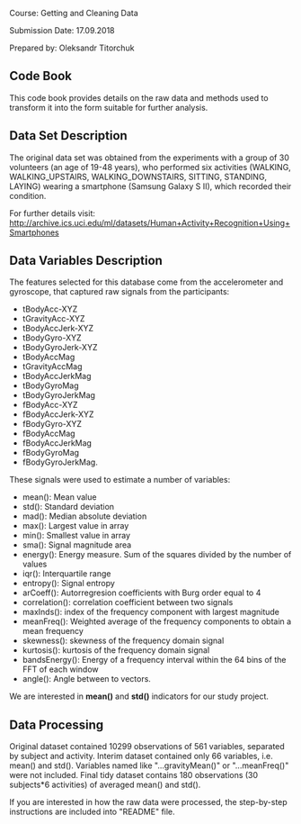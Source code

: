 Course: Getting and Cleaning Data

Submission Date: 17.09.2018

Prepared by: Oleksandr Titorchuk

## Code Book

This code book provides details on the raw data and methods used to transform it into the form suitable for further analysis.

## Data Set Description

The original data set was obtained from the experiments with a group of 30 volunteers (an age of 19-48 years), who performed six activities (WALKING, WALKING_UPSTAIRS, WALKING_DOWNSTAIRS, SITTING, STANDING, LAYING) wearing a smartphone (Samsung Galaxy S II), which recorded their condition.

For further details visit: http://archive.ics.uci.edu/ml/datasets/Human+Activity+Recognition+Using+Smartphones

## Data Variables Description

The features selected for this database come from the accelerometer and gyroscope, that captured raw signals from the participants:

* tBodyAcc-XYZ
* tGravityAcc-XYZ
* tBodyAccJerk-XYZ
* tBodyGyro-XYZ
* tBodyGyroJerk-XYZ
* tBodyAccMag
* tGravityAccMag
* tBodyAccJerkMag
* tBodyGyroMag
* tBodyGyroJerkMag
* fBodyAcc-XYZ
* fBodyAccJerk-XYZ
* fBodyGyro-XYZ
* fBodyAccMag
* fBodyAccJerkMag
* fBodyGyroMag
* fBodyGyroJerkMag.

These signals were used to estimate a number of variables:

* mean(): Mean value
* std(): Standard deviation
* mad(): Median absolute deviation
* max(): Largest value in array
* min(): Smallest value in array
* sma(): Signal magnitude area
* energy(): Energy measure. Sum of the squares divided by the number of values
* iqr(): Interquartile range 
* entropy(): Signal entropy
* arCoeff(): Autorregresion coefficients with Burg order equal to 4
* correlation(): correlation coefficient between two signals
* maxInds(): index of the frequency component with largest magnitude
* meanFreq(): Weighted average of the frequency components to obtain a mean frequency
* skewness(): skewness of the frequency domain signal
* kurtosis(): kurtosis of the frequency domain signal
* bandsEnergy(): Energy of a frequency interval within the 64 bins of the FFT of each window
* angle(): Angle between to vectors.

We are interested in **mean()** and **std()** indicators for our study project.

## Data Processing

Original dataset contained 10299 observations of 561 variables, separated by subject and activity. Interim dataset contained only 66 variables, i.e. mean() and std(). Variables named like "...gravityMean()" or "...meanFreq()" were not included. Final tidy dataset contains 180 observations (30 subjects*6 activities) of averaged mean() and std().

If you are interested in how the raw data were processed, the step-by-step instructions are included into "README" file.
